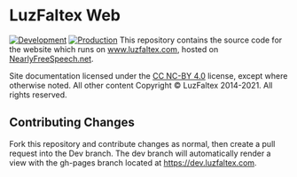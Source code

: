 # LuzFaltex Web
[![Development](https://github.com/LuzFaltex/luzfaltex.com/actions/workflows/Development.yml/badge.svg)](https://github.com/LuzFaltex/luzfaltex.com/actions/workflows/Development.yml) [![Production](https://github.com/LuzFaltex/luzfaltex.com/actions/workflows/Production.yml/badge.svg)](https://github.com/LuzFaltex/luzfaltex.com/actions/workflows/Production.yml)
This repository contains the source code for the website which runs on www.luzfaltex.com, hosted on [NearlyFreeSpeech.net](https://www.nearlyfreespeech.net).

Site documentation licensed under the [CC NC-BY 4.0](https://creativecommons.org/licenses/by-nc/4.0/) license, except where otherwise noted.
All other content Copyright &copy; LuzFaltex 2014-2021. All rights reserved.

## Contributing Changes
Fork this repository and contribute changes as normal, then create a pull request into the Dev branch. The dev branch will automatically render a view with the gh-pages branch located at https://dev.luzfaltex.com.